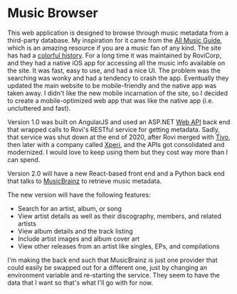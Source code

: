 Music Browser
============
This web application is designed to browse through music metadata from a third-party database. My inspiration for it came from the [All Music Guide](https://www.allmusic.com), which is an amazing resource if you are a music fan of any kind. The site has had a [colorful history](https://en.wikipedia.org/wiki/AllMusic). For a long time it was maintained by RoviCorp, and they had a native iOS app for accessing all the music info available on the site. It was fast, easy to use, and had a nice UI. The problem was the searching was wonky and had a tendency to crash the app. Eventually they updated the main website to be mobile-friendly and the native app was taken away. I didn't like the new mobile incarnation of the site, so I decided to create a mobile-optimized web app that was like the native app (i.e. uncluttered and fast).

Version 1.0 was built on AngularJS and used an ASP.NET [Web API](https://dotnet.microsoft.com/apps/aspnet/apis) back end that wrapped calls to Rovi's RESTful service for getting metadata. Sadly, that service was shut down at the end of 2020, after Rovi merged with [Tivo](https://www.tivo.com), then later with a company called [Xperi](https://xperi.com/), and the APIs got consolidated and modernized. I would love to keep using them but they cost way more than I can spend.

Version 2.0 will have a new React-based front end and a Python back end that talks to [MusicBrainz](https:///musicbrainz.org) to retrieve music metadata.

The new version will have the following features:

* Search for an artist, album, or song
* View artist details as well as their discography, members, and related artists
* View album details and the track listing
* Include artist images and album cover art
* View other releases from an artist like singles, EPs, and compilations

I'm making the back end such that MusicBrainz is just one provider that could easily be swapped out for a different one, just by changing an environment variable and re-starting the service. They seem to have the data that I want so that's what I'll go with for now.
